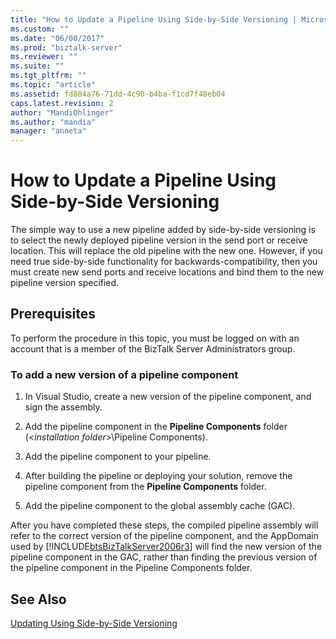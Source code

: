 ```yaml
---
title: "How to Update a Pipeline Using Side-by-Side Versioning | Microsoft Docs"
ms.custom: ""
ms.date: "06/08/2017"
ms.prod: "biztalk-server"
ms.reviewer: ""
ms.suite: ""
ms.tgt_pltfrm: ""
ms.topic: "article"
ms.assetid: fd884a76-71dd-4c90-b4ba-f1cd7f48eb04
caps.latest.revision: 2
author: "MandiOhlinger"
ms.author: "mandia"
manager: "anneta"
---
```

# How to Update a Pipeline Using Side-by-Side Versioning
The simple way to use a new pipeline added by side-by-side versioning is to select the newly deployed pipeline version in the send port or receive location. This will replace the old pipeline with the new one. However, if you need true side-by-side functionality for backwards-compatibility, then you must create new send ports and receive locations and bind them to the new pipeline version specified.  
  
## Prerequisites  
 To perform the procedure in this topic, you must be logged on with an account that is a member of the BizTalk Server Administrators group.  
  
### To add a new version of a pipeline component  
  
1.  In Visual Studio, create a new version of the pipeline component, and sign the assembly.  
  
2.  Add the pipeline component in the **Pipeline Components** folder (\<*installation folder*>\Pipeline Components).  
  
3.  Add the pipeline component to your pipeline.  
  
4.  After building the pipeline or deploying your solution, remove the pipeline component from the **Pipeline Components** folder.  
  
5.  Add the pipeline component to the global assembly cache (GAC).  
  
 After you have completed these steps, the compiled pipeline assembly will refer to the correct version of the pipeline component, and the AppDomain used by [!INCLUDE[btsBizTalkServer2006r3](../includes/btsbiztalkserver2006r3-md.md)] will find the new version of the pipeline component in the GAC, rather than finding the previous version of the pipeline component in the Pipeline Components folder.  
  
## See Also  
 [Updating Using Side-by-Side Versioning](../technical-guides/updating-using-side-by-side-versioning.md)